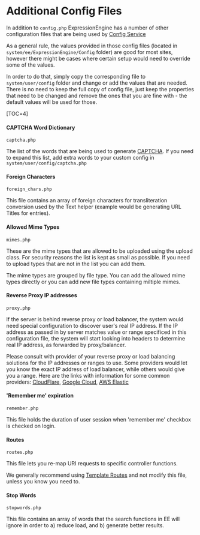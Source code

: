 <!--
    This source file is part of the open source project
    ExpressionEngine User Guide (https://github.com/ExpressionEngine/ExpressionEngine-User-Guide)

    @link      https://expressionengine.com/
    @copyright Copyright (c) 2003-2022, Packet Tide, LLC (https://packettide.com)
    @license   https://expressionengine.com/license Licensed under Apache License, Version 2.0
-->

# Additional Config Files

In addition to `config.php` ExpressionEngine has a number of other configuration files that are being used by [Config Service](development/services/config.md)

As a general rule, the values provided in those config files (located in `system/ee/ExpressionEngine/Config` folder) are good for most sites, however there might be cases where certain setup would need to override some of the values.

In order to do that, simply copy the corresponding file to `system/user/config` folder and change or add the values that are needed. There is no need to keep the full copy of config file, just keep the properties that need to be changed and remove the ones that you are fine with - the default values will be used for those.

[TOC=4]

#### CAPTCHA Word Dictionary

`captcha.php`

The list of the words that are being used to generate [CAPTCHA](security/captchas.md). If you need to expand this list, add extra words to your custom config in  `system/user/config/captcha.php`

#### Foreign Characters

`foreign_chars.php`

This file contains an array of foreign characters for transliteration conversion used by the Text helper (example would be generating URL Titles for entries).

#### Allowed Mime Types

`mimes.php`

These are the mime types that are allowed to be uploaded using the upload class. For security reasons the list is kept as small as possible.  If you need to upload types that are not in the list you can add them.

The mime types are grouped by file type. You can add the allowed mime types directly or you can add new file types containing miltiple mimes.

#### Reverse Proxy IP addresses

`proxy.php`

If the server is behind reverse proxy or load balancer, the system would need special configuration to discover user's real IP address. If the IP address as passed in by server matches value or range specificed in this configuration file, the system will start looking into headers to determine real IP address, as forwarded by proxy/balancer.

Please consult with provider of your reverse proxy or load balancing solutions for the IP addresses or ranges to use. Some providers would let you know the exact IP address of load balancer, while others would give you a range. Here are the links with information for some common providers: [CloudFlare](https://www.cloudflare.com/ips/), [Google Cloud](https://cloud.google.com/load-balancing/docs/https/#firewall_rules), [AWS Elastic](https://docs.aws.amazon.com/elasticloadbalancing/latest/network/network-load-balancers.html)

#### 'Remember me' expiration

`remember.php`

This file holds the duration of user session when 'remember me' checkbox is checked on login.

#### Routes

`routes.php`

This file lets you re-map URI requests to specific controller functions.

We generally recommend using [Template Routes](templates/routes.md) and not modify this file, unless you know you need to.

#### Stop Words

`stopwords.php`

This file contains an array of words that the search functions in EE will ignore in order to a) reduce load, and b) generate better results.
